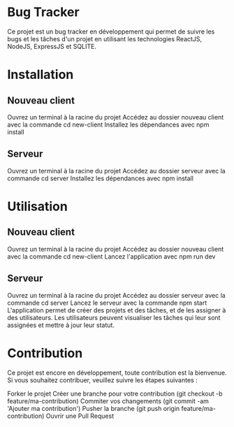 # Bug Tracker
Ce projet est un bug tracker en développement qui permet de suivre les bugs et les tâches d'un projet en utilisant les technologies ReactJS, NodeJS, ExpressJS et SQLITE.

# Installation
## Nouveau client
Ouvrez un terminal à la racine du projet
Accédez au dossier nouveau client avec la commande cd new-client
Installez les dépendances avec npm install
## Serveur
Ouvrez un terminal à la racine du projet
Accédez au dossier serveur avec la commande cd server
Installez les dépendances avec npm install
# Utilisation
## Nouveau client
Ouvrez un terminal à la racine du projet
Accédez au dossier nouveau client avec la commande cd new-client
Lancez l'application avec npm run dev
## Serveur
Ouvrez un terminal à la racine du projet
Accédez au dossier serveur avec la commande cd server
Lancez le serveur avec la commande npm start
L'application permet de créer des projets et des tâches, et de les assigner à des utilisateurs. Les utilisateurs peuvent visualiser les tâches qui leur sont assignées et mettre à jour leur statut.

# Contribution
Ce projet est encore en développement, toute contribution est la bienvenue. Si vous souhaitez contribuer, veuillez suivre les étapes suivantes :

Forker le projet
Créer une branche pour votre contribution (git checkout -b feature/ma-contribution)
Commiter vos changements (git commit -am 'Ajouter ma contribution')
Pusher la branche (git push origin feature/ma-contribution)
Ouvrir une Pull Request
